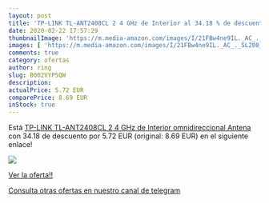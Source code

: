 ```yaml
---
layout: post
title: 'TP-LINK TL-ANT2408CL 2 4 GHz de Interior al 34.18 % de descuento'
date: 2020-02-22 17:57:29
thumbnailImage: 'https://m.media-amazon.com/images/I/21FBw4ne9IL._AC_._SL200_.jpg'
images: [ 'https://m.media-amazon.com/images/I/21FBw4ne9IL._AC_._SL200_.jpg' ]
comments: true
category: ofertas
author: ring
slug: B002VYP5QW
description:
actualPrice: 5.72 EUR
comparePrice: 8.69 EUR
inStock: true
---
```


Está [TP-LINK TL-ANT2408CL 2 4 GHz de Interior omnidireccional Antena](https://www.amazon.com/dp/B002VYP5QW/?tag=redken08-20) con 34.18 de descuento por 5.72 EUR (original: 8.69 EUR) en el siguiente enlace!

[![](https://m.media-amazon.com/images/I/21FBw4ne9IL._AC_._SL200_.jpg)](https://www.amazon.com/dp/B002VYP5QW/?tag=redken08-20)

[Ver la oferta!!](https://www.amazon.com/dp/B002VYP5QW/?tag=redken08-20)

[Consulta otras ofertas en nuestro canal de telegram](https://t.me/s/ofertas25)
